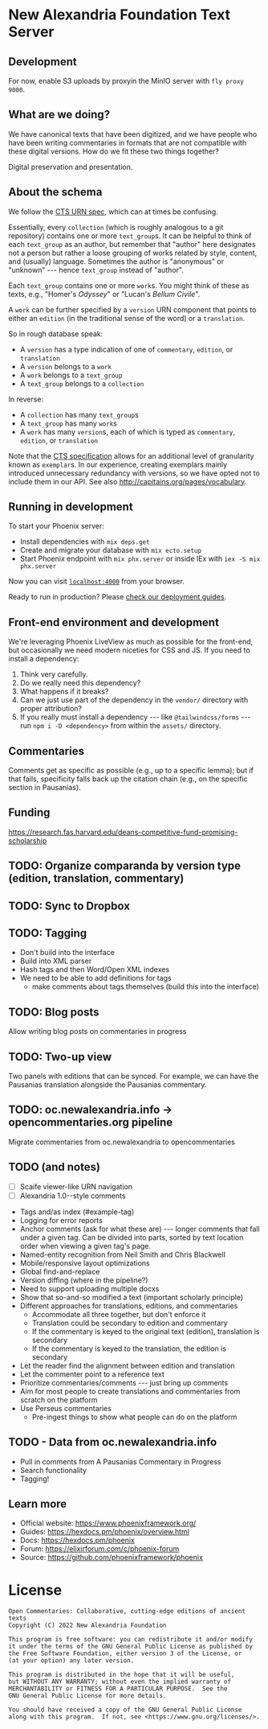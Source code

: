 # New Alexandria Foundation Text Server

## Development

For now, enable S3 uploads by proxyin the MinIO server with `fly proxy 9000`.

## What are we doing?

We have canonical texts that have been digitized, and we have people who have been writing commentaries in formats that are not compatible with these digital versions. How do we fit these two things together?

Digital preservation and presentation.

## About the schema

We follow the [CTS URN spec](http://cite-architecture.github.io/ctsurn_spec/),
which can at times be confusing.

Essentially, every `collection` (which is roughly analogous to a git repository)
contains one or more `text_group`s. It can be helpful to think of each
`text_group` as an author, but remember that "author" here designates not a
person but rather a loose grouping of works related by style, content, and
(usually) language. Sometimes the author is "anonymous" or "unknown" --- hence
`text_group` instead of "author".

Each `text_group` contains one or more `work`s. You might think of these as
texts, e.g., "Homer's _Odyssey_" or "Lucan's _Bellum Civile_".

A `work` can be further specified by a `version` URN component that points to
either an `edition` (in the traditional sense of the word) or a `translation`.

So in rough database speak:

- A `version` has a type indication of one of `commentary`, `edition`, or `translation`
- A `version` belongs to a `work`
- A `work` belongs to a `text_group`
- A `text_group` belongs to a `collection`

In reverse:

- A `collection` has many `text_group`s
- A `text_group` has many `work`s
- A `work` has many `version`s,
  each of which is typed as `commentary`, `edition`, or `translation`

Note that the [CTS specification](http://cite-architecture.github.io/cts_spec/) allows for
an additional level of granularity known as `exemplar`s. In our experience, creating
exemplars mainly introduced unnecessary redundancy with versions, so we have
opted not to include them in our API. See also http://capitains.org/pages/vocabulary.

## Running in development

To start your Phoenix server:

  * Install dependencies with `mix deps.get`
  * Create and migrate your database with `mix ecto.setup`
  * Start Phoenix endpoint with `mix phx.server` or inside IEx with `iex -S mix phx.server`

Now you can visit [`localhost:4000`](http://localhost:4000) from your browser.

Ready to run in production? Please [check our deployment guides](https://hexdocs.pm/phoenix/deployment.html).

## Front-end environment and development

We're leveraging Phoenix LiveView as much as possible for the front-end, but
occasionally we need modern niceties for CSS and JS. If you need to install a
dependency:

1. Think very carefully.
2. Do we really need this dependency?
3. What happens if it breaks?
4. Can we just use part of the dependency in the `vendor/` directory with proper attribution?
5. If you really must install a dependency --- like `@tailwindcss/forms` --- run `npm i -D <dependency>`
from within the `assets/` directory.

## Commentaries

Comments get as specific as possible (e.g., up to a specific lemma); but if that
fails, specificity falls back up the citation chain (e.g., on the specific
section in Pausanias).

## Funding

https://research.fas.harvard.edu/deans-competitive-fund-promising-scholarship


## TODO: Organize comparanda by version type (edition, translation, commentary)

## TODO: Sync to Dropbox

## TODO: Tagging

- Don't build into the interface
- Build into XML parser
- Hash tags and then Word/Open XML indexes
- We need to be able to add definitions for tags
  - make comments about tags themselves (build this into the interface)

## TODO: Blog posts

Allow writing blog posts on commentaries in progress

## TODO: Two-up view

Two panels with editions that can be synced. For example,
we can have the Pausanias translation alongside the
Pausanias commentary.

## TODO: oc.newalexandria.info -> opencommentaries.org pipeline

Migrate commentaries from oc.newalexandria to opencommentaries

## TODO (and notes)

- [ ] Scaife viewer-like URN navigation
- [ ] Alexandria 1.0--style comments
- Tags and/as index (#example-tag)
- Logging for error reports
- Anchor comments (ask for what these are) --- longer comments that fall under
  a given tag. Can be divided into parts, sorted by text location order
  when viewing a given tag's page.
- Named-entity recognition from Neil Smith and Chris Blackwell
- Mobile/responsive layout optimizations
- Global find-and-replace
- Version diffing (where in the pipeline?)
- Need to support uploading multiple docxs
- Show that so-and-so modified a text (important scholarly principle)
- Different approaches for translations, editions, and commentaries
  - Accommodate all three together, but don't enforce it
  - Translation could be secondary to edition and commentary
  - If the commentary is keyed to the original text (edition), translation is secondary
  - If the commentary is keyed to the translation, the edition is secondary
- Let the reader find the alignment between edition and translation
- Let the commenter point to a reference text
- Prioritize commentaries/comments --- just bring up comments
- Aim for most people to create translations and commentaries from scratch on the platform
- Use Perseus commentaries
  - Pre-ingest things to show what people can do on the platform

## TODO - Data from oc.newalexandria.info

- Pull in comments from A Pausanias Commentary in Progress
- Search functionality
- Tagging!

## Learn more

  * Official website: https://www.phoenixframework.org/
  * Guides: https://hexdocs.pm/phoenix/overview.html
  * Docs: https://hexdocs.pm/phoenix
  * Forum: https://elixirforum.com/c/phoenix-forum
  * Source: https://github.com/phoenixframework/phoenix

# License

    Open Commentaries: Collaborative, cutting-edge editions of ancient texts
    Copyright (C) 2022 New Alexandria Foundation

    This program is free software: you can redistribute it and/or modify
    it under the terms of the GNU General Public License as published by
    the Free Software Foundation, either version 3 of the License, or
    (at your option) any later version.

    This program is distributed in the hope that it will be useful,
    but WITHOUT ANY WARRANTY; without even the implied warranty of
    MERCHANTABILITY or FITNESS FOR A PARTICULAR PURPOSE.  See the
    GNU General Public License for more details.

    You should have received a copy of the GNU General Public License
    along with this program.  If not, see <https://www.gnu.org/licenses/>.
